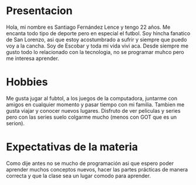 # Presentacion

Hola, mi nombre es Santiago Fernández Lence y tengo 22 años. Me encanta todo tipo de deporte pero en especial el futbol. Soy hincha fanatico de San Lorenzo, asi que estoy acostumbrado a sufrir y siempre que puedo voy a la cancha. Soy de Escobar y toda mi vida vivi aca. Desde siempre me gusto todo lo relacionado con la tecnologia, no se programar muhco pero me interesa aprender.

# Hobbies

Me gusta jugar al fubtol, a los juegos de la computadora, juntarme con amigos en cualquier momento y pasar tiempo con mi familia. Tambien me gusta viajar y conocer nuevos lugares. Disfruto de ver peliculas y series pero con las series suelo colgarme mucho (menos con GOT que es un serion).

# Expectativas de la materia

Como dije antes no se mucho de programación asi que espero poder aprender muchos conceptos nuevos, hacer las partes prácticas de manera correcta y que la clase sea un lugar comodo para aprender. 
